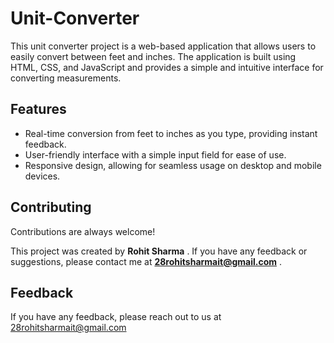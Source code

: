 # Unit-Converter
This unit converter project is a web-based application that allows users to easily convert between feet and inches. The application is built using HTML, CSS, and JavaScript and provides a simple and intuitive interface for converting measurements.


## Features
- Real-time conversion from feet to inches as you type, providing instant feedback.
- User-friendly interface with a simple input field for ease of use.
- Responsive design, allowing for seamless usage on desktop and mobile devices.


## Contributing

Contributions are always welcome!

This project was created by **Rohit Sharma** . If you have any feedback or suggestions, please contact me at **28rohitsharmait@gmail.com** .


## Feedback

If you have any feedback, please reach out to us at 28rohitsharmait@gmail.com
